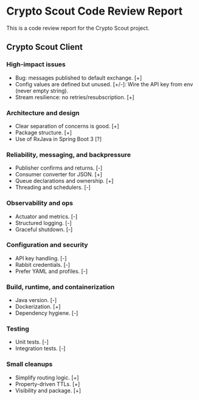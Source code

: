 # Crypto Scout Code Review Report

This is a code review report for the Crypto Scout project.

## Crypto Scout Client

### High-impact issues

- Bug: messages published to default exchange. [+]
- Config values are defined but unused. [+/-]: Wire the API key from env (never empty string).
- Stream resilience: no retries/resubscription. [+]

### Architecture and design

- Clear separation of concerns is good. [+]
- Package structure. [+]
- Use of RxJava in Spring Boot 3 [?]

### Reliability, messaging, and backpressure

- Publisher confirms and returns. [-]
- Consumer converter for JSON. [+]
- Queue declarations and ownership. [+]
- Threading and schedulers. [-]

### Observability and ops

- Actuator and metrics. [-]
- Structured logging. [-]
- Graceful shutdown. [-]

### Configuration and security

- API key handling. [-]
- Rabbit credentials. [-]
- Prefer YAML and profiles. [-]

### Build, runtime, and containerization

- Java version. [-]
- Dockerization. [+]
- Dependency hygiene. [-]

### Testing

- Unit tests. [-]
- Integration tests. [-]

### Small cleanups

- Simplify routing logic. [+]
- Property-driven TTLs. [+]
- Visibility and package. [+]